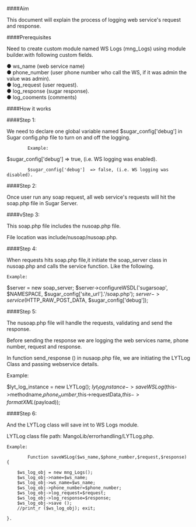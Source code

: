 ####Aim
 
This document will explain the process of logging web service's request and response.

####Prerequisites
 
Need to create custom module named WS Logs (mng_Logs) using module builder.with following custom fields.

● ws_name (web service name)<br />
● phone_number (user phone number who call the WS, if it was admin the value was admin).<br />
● log_request (user request).<br />
● log_response (sugar response).<br />
● log_cooments (comments)<br />

####How it works
 
####Step 1:

We need to declare one global variable named $sugar_config['debug'] in Sugar config.php file to turn on and off the logging.

            Example:

$sugar_config['debug']  => true, (i.e.  WS logging was enabled).

            $sugar_config['debug']  => false, (i.e. WS logging was disabled).

####Step 2:

 Once user run any soap request, all web service's requests will hit the soap.php file in Sugar Server.

####vStep 3: 

This soap.php file includes the nusoap.php file. 

File location was include/nusoap/nusoap.php.

####Step 4: 

When requests hits soap.php file,it initiate the soap_server class in nusoap.php and calls the service function. Like the following.

	Example:

$server = new soap_server;
$server->configureWSDL('sugarsoap', $NAMESPACE, $sugar_config['site_url'].'/soap.php');
$server->service ($HTTP_RAW_POST_DATA, $sugar_config['debug']);

####Step 5: 

The nusoap.php file will handle the requests, validating and send the response.

Before sending the response we are logging the web services name, phone number, request and response.

In function send_response () in nusaop.php file, we are initiating the LYTLog Class and passing webservice details.

Example:

$lyt_log_instance = new LYTLog();
$lyt_log_instance->saveWSLog($this->methodname,$phone_number,$this->requestData,$this->formatXML($payload));

####Step 6:

 And the LYTLog class will save int to WS Logs module.

LYTLog class file path: MangoLib/errorhandling/LYTLog.php.

	Example:

            Function saveWSLog($ws_name,$phone_number,$request,$response)
	{
	
		$ws_log_obj = new mng_Logs();		
		$ws_log_obj->name=$ws_name;
		$ws_log_obj->ws_name=$ws_name;
		$ws_log_obj->phone_number=$phone_number;
		$ws_log_obj->log_request=$request;
		$ws_log_obj->log_response=$response;
		$ws_log_obj->save ();
		//print_r ($ws_log_obj); exit;
		
	}.
